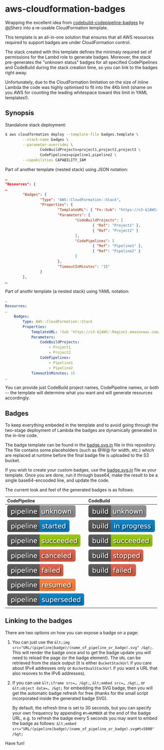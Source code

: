 aws-cloudformation-badges
=========================

Wrapping the excellent idea from [codebuild-codepipeline-badges](https://github.com/jSherz/codebuild-codepipeline-badges)
by @jSherz into a re-usable CloudFormation template.

This template is an all-in-one solution that ensures that all AWS resources
required to support badges are under CloudFormation control.

The stack created with this template defines the minimaly required set of
permissions for the Lambd role to generate badges.  Moreover, the stack
pre-generates the "unknown status" badges for all specified CodePipelines
and CodeBuild during the stack creation time, so you can link to the
badges right away.

Unfortunately, due to the CloudFormation limitation on the size of inline
Lambda the code was highly optimised to fit into the 4Kb limit (shame on
you AWS for counting the leading whitespace toward this limit in YAML
templates!).

Synopsis
--------

Standalone stack deployment:
```bash
$ aws cloudformation deploy --template-file badges.template \
        --stack-name badges \
        --parameter-overrides \
                CodeBuildProjects=project1,project2,project3 \
                CodePipelines=pipeline1,pipeline2 \
        --capabilities CAPABILITY_IAM
```

Part of another template (nested stack) using JSON notation:
```json
…
"Resources": {
…
        "Badges": {
                "Type": "AWS::CloudFormation::Stack",
                "Properties": {
                        "TemplateURL": { "Fn::Sub": "https://s3-${AWS::Region}.amazonaws.com/${BucketWithTemplate}/badges.template" },
                        "Parameters": {
                                "CodeBuildProjects": [
                                        { "Ref": "Project1" },
                                        { "Ref": "Project2" }
                                ],
                                "CodePipelines": [
                                        { "Ref": "Pipeline1" },
                                        { "Ref": "Pipeline2" }
                                ]
                        },
                        "TimeoutInMinutes": "15"
                }
        },
…
```

Part of anothr template (a nested stack) using YAML notation:
```yaml
…
Resources:
…
    Badges:
        Type: AWS::CloudFormation::Stack
        Properties:
            TemplateURL: !Sub 'https://s3-${AWS::Region}.amazonaws.com/${BucketWithTemplate}/badges.template'
            Parameters:
                CodeBuildProjects:
                    - Project1
                    - Project2
                CodePipelines:
                    - Pipeline1
                    - Pipeline2
            TimeoutInMinutes: 15
…
```

You can provide just CodeBuild project names, CodePipeline names, or both --
the template will determine what you want and will generate resources
accordingly.

Badges
------

To keep everything embeded in the template and to avoid going through the
two-stage deployment of Lambda the badges are dynamically generated in the
in-line code.

The badge template can be found in the [badge.svg.in](badge.svg.in) file in this
repository.  The file contains some placeholders (such as @W@ for width,
etc.) which are replaced at runtime before the final badge file is
uploaded to the S3 bucket.

If you wish to create your custom badges, use the [badge.svg.in](bage.svg.in) file
as your template.  Once you are done, run it through base64, make the
result to be a single base64-encooded line, and update the code.

The current look and feel of the generated badges is as follows:

 CodePipeline | CodeBuild |
 :----------- | :-------- |
 ![pipeline-UKNOWN](samples/pipeline-UNKNOWN.svg) | ![build-UNKNOWN](samples/build-UNKNOWN.svg)
 ![pipeline-STARTED](samples/pipeline-STARTED.svg) | ![build-IN_PROGRESS](samples/build-IN_PROGRESS.svg)
 ![pipeline-SUCCEEDED](samples/pipeline-SUCCEEDED.svg) | ![build-SUCCEEDED](samples/build-SUCCEEDED.svg)
 ![pipeline-CANCELED](samples/pipeline-CANCELED.svg) | ![build-STOPPED](samples/build-STOPPED.svg)
 ![pipeline-FAILED](samples/pipeline-FAILED.svg) | ![build-FAILED](samples/build-FAILED.svg)
 ![pipeline-RESUMED](samples/pipeline-RESUMED.svg) |
 ![pipeline-SUPERSEDED](samples/pipeline-SUPERSEDED.svg) |

Linking to the badges
---------------------

There are two options on how you can expose a badge on a page:

1. You can just use the `&lt;img src="URL/(pipeline|badge)/(name_of_pipeline_or_badge).svg" /&gt;`.
   This will render the badge once and to get the badge update you will need to
   reload the page (or the badge element).  The `URL` can be retrieved from the
   stack output (it is either `BucketStackUrl` if you care about IPv4 addresses
   only or `BucketDualStackUrl` if you want a URL that also resoves to the IPv6
   addresses).

2. If you can use `&lt;iframe src=… /&gt;`, `&lt;embed src=… /&gt;`, or
   `&lt;object data=… /&gt;` for embedding the SVG badge, then you will get the
   automatic badge refresh for free (thanks for the small script incorporated
   inside the generated badge SVG).

   By default, the refresh time is set to 30 seconds, but you can specify your
   own frequency by appending `#t=NUMBER` at the end of the badge URL, e.g.
   to refresh the badge every 5 seconds you may want to embed the badge as
   follows: `&lt;embed src="URL/(pipeline|badge)/(name_of_pipeline_or_badge).svg#t=5000" /&gt;`

Have fun!
